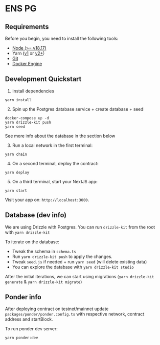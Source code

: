 # ENS PG

## Requirements

Before you begin, you need to install the following tools:

- [Node (>= v18.17)](https://nodejs.org/en/download/)
- Yarn ([v1](https://classic.yarnpkg.com/en/docs/install/) or [v2+](https://yarnpkg.com/getting-started/install))
- [Git](https://git-scm.com/downloads)
- [Docker Engine](https://docs.docker.com/engine/install/)

## Development Quickstart

1. Install dependencies

```
yarn install
```

2. Spin up the Postgres database service + create database + seed

```
docker-compose up -d
yarn drizzle-kit push
yarn seed
```

See more info about the database in the section below

3. Run a local network in the first terminal:

```
yarn chain
```

4. On a second terminal, deploy the contract:

```
yarn deploy
```

5. On a third terminal, start your NextJS app:

```
yarn start
```

Visit your app on: `http://localhost:3000`.

## Database (dev info)

We are using Drizzle with Postgres. You can run `drizzle-kit` from the root with `yarn drizzle-kit`

To iterate on the database:

- Tweak the schema in `schema.ts`
- Run `yarn drizzle-kit push` to apply the changes.
- Tweak `seed.js` if needed + run `yarn seed` (will delete existing data)
- You can explore the database with `yarn drizzle-kit studio`

After the initial iterations, we can start using migrations (`yarn drizzle-kit generate` & `yarn drizzle-kit migrate`)

## Ponder info

After deploying contract on testnet/mainnet update `packages/ponder/ponder.config.ts` with respective network, contract address and startBlock.

To run ponder dev server:

```bash
yarn ponder:dev
```
